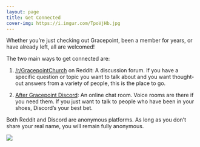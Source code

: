```yaml
---
layout: page
title: Get Connected
cover-img: https://i.imgur.com/TpoVjHb.jpg
---
```


Whether you’re just checking out Gracepoint, been a member for years, or have already left, all are welcomed! 

The two main ways to get connected are:

1. [/r/GracepointChurch](https://www.reddit.com/r/GracepointChurch/) on Reddit: A discussion forum. If you have a specific question or topic you want to talk about and you want thought-out answers from a variety of people, this is the place to go.

2. [After Gracepoint Discord](https://discord.gg/shUNTVqKp8): An online chat room. Voice rooms are there if you need them. If you just want to talk to people who have been in your shoes, Discord’s your best bet.

Both Reddit and Discord are anonymous platforms. As long as you don’t share your real name, you will remain fully anonymous.

![](https://i.imgur.com/2YKhOPr.jpg)

